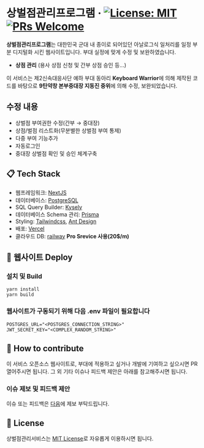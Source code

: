 # 상벌점관리프로그램 &middot; [![License: MIT](https://img.shields.io/badge/License-MIT-yellow.svg)](https://opensource.org/licenses/MIT) [![PRs Welcome](https://img.shields.io/badge/PRs-welcome-brightgreen.svg)](https://github.com/jaycho1214/DIV2CSU/pulls)

**상벌점관리프로그램**는 대한민국 군대 내 종이로 되어있던 아날로그식 일처리를 일정 부분 디지털화 시킨 웹사이트입니다. 부대 실정에 맞게 수정 및 보완하였습니다.

- **상점 관리** (용사 상점 신청 및 간부 상점 승인 등...)

이 서비스는 제2신속대응사단 예하 부대 동아리 **Keyboard Warrior**에 의해 제작된 코드를 바탕으로 **9탄약창 본부중대장 지동진 중위**에 의해 수정, 보완되었습니다.

## 수정 내용
- 상벌점 부여권한 수정(간부 → 중대장)
- 상점/벌점 리스트화(무분별한 상벌점 부여 통제)
- 다중 부여 기능추가
- 자동로그인
- 중대장 상벌점 확인 및 승인 체계구축

## 📋 Tech Stack

- 웹프레임워크: [NextJS](https://nextjs.org/)
- 데이터베이스: [PostgreSQL](https://postgresql.org/)
- SQL Query Builder: [Kysely](https://kysely.dev/)
- 데이터베이스 Schema 관리: [Prisma](https://www.prisma.io/)
- Styling: [Tailwindcss](https://tailwindcss.com/), [Ant Design](https://ant.design/)
- 배포: [Vercel](https://vercel.com/)
- 클라우드 DB: [railway](https://railway.com/)  **Pro Srevice 사용(20$/m)**


## 🎉 웹사이트 Deploy
### 설치 및 Build
```
yarn install
yarn build
```

### 웹사이트가 구동되기 위해 다음 .env 파일이 필요합니다
```
POSTGRES_URL="<POSTGRES_CONNECTION_STRING>"
JWT_SECRET_KEY="<COMPLEX_RANDOM_STRING>"
```

## 👏 How to contribute

이 서비스 오픈소스 웹사이트로, 부대에 적용하고 싶거나 개발에 기여하고 싶으시면 PR 열어주시면 됩니다. 그 외 기타 이슈나 피드백 제안은 아래를 참고해주시면 됩니다.

### 이슈 제보 및 피드백 제안

이슈 또는 피드백은 [다음](https://github.com/Dongjin-1203/9AD-MAIN/issues)에 제보 부탁드립니다.


## 📄 License

상벌점관리서비스는 [MIT License](https://github.com/Dongjin-1203/9AD-MAIN/blob/main/LICENSE)로 자유롭게 이용하시면 됩니다.
